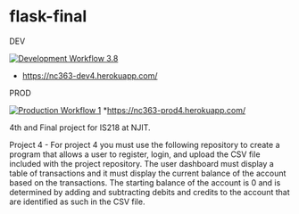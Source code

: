 # flask-final

DEV

[![Development Workflow 3.8](https://github.com/nicktuga13/flask-final/actions/workflows/dev.yml/badge.svg)](https://github.com/nicktuga13/flask-final/actions/workflows/dev.yml)
* https://nc363-dev4.herokuapp.com/

PROD

[![Production Workflow 1](https://github.com/nicktuga13/flask-final/actions/workflows/prod.yml/badge.svg)](https://github.com/nicktuga13/flask-final/actions/workflows/prod.yml)
*https://nc363-prod4.herokuapp.com/

4th and Final project for IS218 at NJIT.

Project 4 - For project 4 you must use the following repository to create a program that allows a user to register,
login, and upload the CSV file included with the project repository.   The user dashboard must display a table of transactions
and it must display the current balance of the account based on the transactions.  The starting balance of the account is 0 and
is determined by adding and subtracting debits and credits to the account that are identified as such in the CSV file.
